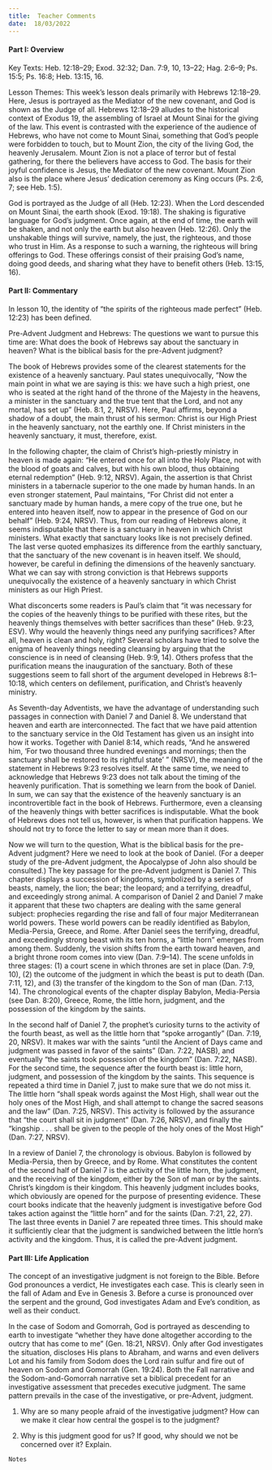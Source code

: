 ```yaml
---
title:  Teacher Comments
date:  18/03/2022
---
```


#### Part I: Overview

Key Texts: Heb. 12:18–29; Exod. 32:32; Dan. 7:9, 10, 13–22; Hag. 2:6–9; Ps. 15:5; Ps. 16:8; Heb. 13:15, 16.

Lesson Themes: This week’s lesson deals primarily with Hebrews 12:18–29. Here, Jesus is portrayed as the Mediator of the new covenant, and God is shown as the Judge of all. Hebrews 12:18–29 alludes to the historical context of Exodus 19, the assembling of Israel at Mount Sinai for the giving of the law. This event is contrasted with the experience of the audience of Hebrews, who have not come to Mount Sinai, something that God’s people were forbidden to touch, but to Mount Zion, the city of the living God, the heavenly Jerusalem. Mount Zion is not a place of terror but of festal gathering, for there the believers have access to God. The basis for their joyful confidence is Jesus, the Mediator of the new covenant. Mount Zion also is the place where Jesus’ dedication ceremony as King occurs (Ps. 2:6, 7; see Heb. 1:5).

God is portrayed as the Judge of all (Heb. 12:23). When the Lord descended on Mount Sinai, the earth shook (Exod. 19:18). The shaking is figurative language for God’s judgment. Once again, at the end of time, the earth will be shaken, and not only the earth but also heaven (Heb. 12:26). Only the unshakable things will survive, namely, the just, the righteous, and those who trust in Him. As a response to such a warning, the righteous will bring offerings to God. These offerings consist of their praising God’s name, doing good deeds, and sharing what they have to benefit others (Heb. 13:15, 16).

#### Part II: Commentary

In lesson 10, the identity of “the spirits of the righteous made perfect” (Heb. 12:23) has been defined.

Pre-Advent Judgment and Hebrews: The questions we want to pursue this time are: What does the book of Hebrews say about the sanctuary in heaven? What is the biblical basis for the pre-Advent judgment?

The book of Hebrews provides some of the clearest statements for the existence of a heavenly sanctuary. Paul states unequivocally, “Now the main point in what we are saying is this: we have such a high priest, one who is seated at the right hand of the throne of the Majesty in the heavens, a minister in the sanctuary and the true tent that the Lord, and not any mortal, has set up” (Heb. 8:1, 2, NRSV). Here, Paul affirms, beyond a shadow of a doubt, the main thrust of his sermon: Christ is our High Priest in the heavenly sanctuary, not the earthly one. If Christ ministers in the heavenly sanctuary, it must, therefore, exist.

In the following chapter, the claim of Christ’s high-priestly ministry in heaven is made again: “He entered once for all into the Holy Place, not with the blood of goats and calves, but with his own blood, thus obtaining eternal redemption” (Heb. 9:12, NRSV). Again, the assertion is that Christ ministers in a tabernacle superior to the one made by human hands. In an even stronger statement, Paul maintains, “For Christ did not enter a sanctuary made by human hands, a mere copy of the true one, but he entered into heaven itself, now to appear in the presence of God on our behalf” (Heb. 9:24, NRSV). Thus, from our reading of Hebrews alone, it seems indisputable that there is a sanctuary in heaven in which Christ ministers. What exactly that sanctuary looks like is not precisely defined. The last verse quoted emphasizes its difference from the earthly sanctuary, that the sanctuary of the new covenant is in heaven itself. We should, however, be careful in defining the dimensions of the heavenly sanctuary. What we can say with strong conviction is that Hebrews supports unequivocally the existence of a heavenly sanctuary in which Christ ministers as our High Priest.

What disconcerts some readers is Paul’s claim that “it was necessary for the copies of the heavenly things to be purified with these rites, but the heavenly things themselves with better sacrifices than these” (Heb. 9:23, ESV). Why would the heavenly things need any purifying sacrifices? After all, heaven is clean and holy, right? Several scholars have tried to solve the enigma of heavenly things needing cleansing by arguing that the conscience is in need of cleansing (Heb. 9:9, 14). Others profess that the purification means the inauguration of the sanctuary. Both of these suggestions seem to fall short of the argument developed in Hebrews 8:1–10:18, which centers on defilement, purification, and Christ’s heavenly ministry.

As Seventh-day Adventists, we have the advantage of understanding such passages in connection with Daniel 7 and Daniel 8. We understand that heaven and earth are interconnected. The fact that we have paid attention to the sanctuary service in the Old Testament has given us an insight into how it works. Together with Daniel 8:14, which reads, “And he answered him, ‘For two thousand three hundred evenings and mornings; then the sanctuary shall be restored to its rightful state’ ” (NRSV), the meaning of the statement in Hebrews 9:23 resolves itself. At the same time, we need to acknowledge that Hebrews 9:23 does not talk about the timing of the heavenly purification. That is something we learn from the book of Daniel. In sum, we can say that the existence of the heavenly sanctuary is an incontrovertible fact in the book of Hebrews. Furthermore, even a cleansing of the heavenly things with better sacrifices is indisputable. What the book of Hebrews does not tell us, however, is when that purification happens. We should not try to force the letter to say or mean more than it does.

Now we will turn to the question, What is the biblical basis for the pre-Advent judgment? Here we need to look at the book of Daniel. (For a deeper study of the pre-Advent judgment, the Apocalypse of John also should be consulted.) The key passage for the pre-Advent judgment is Daniel 7. This chapter displays a succession of kingdoms, symbolized by a series of beasts, namely, the lion; the bear; the leopard; and a terrifying, dreadful, and exceedingly strong animal. A comparison of Daniel 2 and Daniel 7 make it apparent that these two chapters are dealing with the same general subject: prophecies regarding the rise and fall of four major Mediterranean world powers. These world powers can be readily identified as Babylon, Media-Persia, Greece, and Rome. After Daniel sees the terrifying, dreadful, and exceedingly strong beast with its ten horns, a “little horn” emerges from among them. Suddenly, the vision shifts from the earth toward heaven, and a bright throne room comes into view (Dan. 7:9–14). The scene unfolds in three stages: (1) a court scene in which thrones are set in place (Dan. 7:9, 10), (2) the outcome of the judgment in which the beast is put to death (Dan. 7:11, 12), and (3) the transfer of the kingdom to the Son of man (Dan. 7:13, 14). The chronological events of the chapter display Babylon, Media-Persia (see Dan. 8:20), Greece, Rome, the little horn, judgment, and the possession of the kingdom by the saints.

In the second half of Daniel 7, the prophet’s curiosity turns to the activity of the fourth beast, as well as the little horn that “spoke arrogantly” (Dan. 7:19, 20, NRSV). It makes war with the saints “until the Ancient of Days came and judgment was passed in favor of the saints” (Dan. 7:22, NASB), and eventually “the saints took possession of the kingdom” (Dan. 7:22, NASB). For the second time, the sequence after the fourth beast is: little horn, judgment, and possession of the kingdom by the saints. This sequence is repeated a third time in Daniel 7, just to make sure that we do not miss it. The little horn “shall speak words against the Most High, shall wear out the holy ones of the Most High, and shall attempt to change the sacred seasons and the law” (Dan. 7:25, NRSV). This activity is followed by the assurance that “the court shall sit in judgment” (Dan. 7:26, NRSV), and finally the “kingship . . . shall be given to the people of the holy ones of the Most High” (Dan. 7:27, NRSV).

In a review of Daniel 7, the chronology is obvious. Babylon is followed by Media-Persia, then by Greece, and by Rome. What constitutes the content of the second half of Daniel 7 is the activity of the little horn, the judgment, and the receiving of the kingdom, either by the Son of man or by the saints. Christ’s kingdom is their kingdom. This heavenly judgment includes books, which obviously are opened for the purpose of presenting evidence. These court books indicate that the heavenly judgment is investigative before God takes action against the “little horn” and for the saints (Dan. 7:21, 22, 27). The last three events in Daniel 7 are repeated three times. This should make it sufficiently clear that the judgment is sandwiched between the little horn’s activity and the kingdom. Thus, it is called the pre-Advent judgment.

#### Part III: Life Application

The concept of an investigative judgment is not foreign to the Bible. Before God pronounces a verdict, He investigates each case. This is clearly seen in the fall of Adam and Eve in Genesis 3. Before a curse is pronounced over the serpent and the ground, God investigates Adam and Eve’s condition, as well as their conduct.

In the case of Sodom and Gomorrah, God is portrayed as descending to earth to investigate “whether they have done altogether according to the outcry that has come to me” (Gen. 18:21, NRSV). Only after God investigates the situation, discloses His plans to Abraham, and warns and even delivers Lot and his family from Sodom does the Lord rain sulfur and fire out of heaven on Sodom and Gomorrah (Gen. 19:24). Both the Fall narrative and the Sodom-and-Gomorrah narrative set a biblical precedent for an investigative assessment that precedes executive judgment. The same pattern prevails in the case of the investigative, or pre-Advent, judgment.

1.	Why are so many people afraid of the investigative judgment? How can we make it clear how central the gospel is to the judgment?

2.	Why is this judgment good for us? If good, why should we not be concerned over it? Explain.

`Notes`